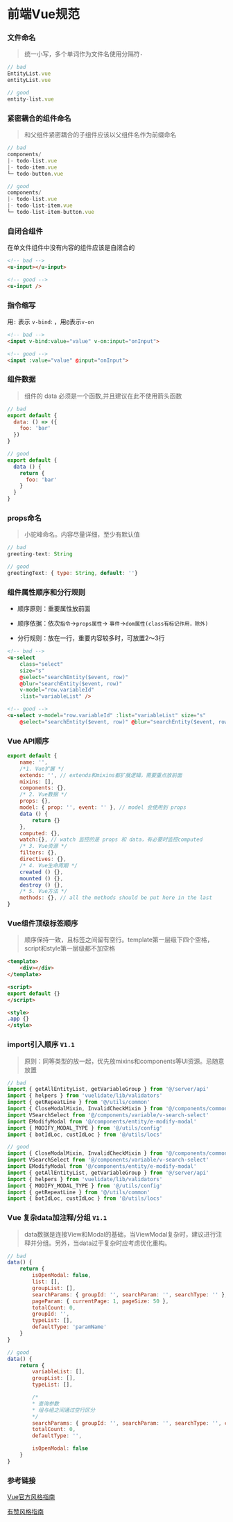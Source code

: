 # 前端Vue规范

### 文件命名

> 统一小写，多个单词作为文件名使用分隔符`-`

``` js
// bad
EntityList.vue
entityList.vue

// good
entity-list.vue
```

### 紧密耦合的组件命名

> 和父组件紧密耦合的子组件应该以父组件名作为前缀命名

```js
// bad
components/
|- todo-list.vue
|- todo-item.vue
└─ todo-button.vue

// good
components/
|- todo-list.vue
|- todo-list-item.vue
└─ todo-list-item-button.vue
```

### 自闭合组件

在单文件组件中没有内容的组件应该是自闭合的

``` html
<!-- bad -->
<u-input></u-input>

<!-- good -->
<u-input />
```

### 指令缩写

用`:` 表示 `v-bind`: ，用`@`表示`v-on`

``` html
<!-- bad -->
<input v-bind:value="value" v-on:input="onInput">

<!-- good -->
<input :value="value" @input="onInput">
```

### 组件数据

> 组件的 data 必须是一个函数,并且建议在此不使用箭头函数

``` js
// bad
export default {
  data: () => ({
    foo: 'bar'
  })
}

// good
export default {
  data () {
    return {
      foo: 'bar'
    }
  }
}
```

### props命名

> 小驼峰命名。内容尽量详细，至少有默认值

``` js
// bad
greeting-text: String

// good
greetingText: { type: String, default: ''}
```

### 组件属性顺序和分行规则
* 顺序原则：重要属性放前面

* 顺序依据：依次`指令`->`props属性`-> `事件`->`dom属性(class有标记作用，除外)`

* 分行规则：放在一行，重要内容较多时，可放置2～3行

``` html
<!-- bad -->
<u-select
    class="select"
    size="s"
    @select="searchEntity($event, row)"
    @blur="searchEntity($event, row)"
    v-model="row.variableId"
    :list="variableList" />

<!-- good -->
<u-select v-model="row.variableId" :list="variableList" size="s"
    @select="searchEntity($event, row)" @blur="searchEntity($event, row)" class="select" />
```

### Vue API顺序

``` js
export default {
    name: '',
    /*1. Vue扩展 */
    extends: '', // extends和mixins都扩展逻辑，需要重点放前面
    mixins: [],   
    components: {},
    /* 2. Vue数据 */
    props: {},
    model: { prop: '', event: '' }, // model 会使用到 props
    data () {
        return {}
    },
    computed: {},
    watch:{}, // watch 监控的是 props 和 data，有必要时监控computed
    /* 3. Vue资源 */
    filters: {},
    directives: {},
    /* 4. Vue生命周期 */
    created () {},
    mounted () {},
    destroy () {},
    /* 5. Vue方法 */
    methods: {}, // all the methods should be put here in the last
}
```

### Vue组件顶级标签顺序

>  顺序保持一致，且标签之间留有空行。template第一层级下四个空格，script和style第一层级都不加空格

```html
<template>
    <div></div>
</template>

<script>
export default {}
</script>

<style>
.app {}
</style>
```

### import引入顺序 `V1.1`

> 原则：同等类型的放一起，优先放mixins和components等UI资源。忌随意放置

``` js
// bad
import { getAllEntityList, getVariableGroup } from '@/server/api'
import { helpers } from 'vuelidate/lib/validators'
import { getRepeatLine } from '@/utils/common'
import { CloseModalMixin, InvalidCheckMixin } from '@/components/common/mixins'
import VSearchSelect from '@/components/variable/v-search-select'
import EModifyModal from '@/components/entity/e-modify-modal'
import { MODIFY_MODAL_TYPE } from '@/utils/config'
import { botIdLoc, custIdLoc } from '@/utils/locs'

// good
import { CloseModalMixin, InvalidCheckMixin } from '@/components/common/mixins'
import VSearchSelect from '@/components/variable/v-search-select'
import EModifyModal from '@/components/entity/e-modify-modal'
import { getAllEntityList, getVariableGroup } from '@/server/api'
import { helpers } from 'vuelidate/lib/validators'
import { MODIFY_MODAL_TYPE } from '@/utils/config'
import { getRepeatLine } from '@/utils/common'
import { botIdLoc, custIdLoc } from '@/utils/locs'
```

### Vue 复杂data加注释/分组 `V1.1`

>  data数据是连接View和Modal的基础，当ViewModal复杂时，建议进行注释并分组。另外，当data过于复杂时应考虑优化重构。

```js
// bad
data() {
    return {
        isOpenModal: false,
        list: [],
        groupList: [],
        searchParams: { groupId: '', searchParam: '', searchType: '' },
        pageParam: { currentPage: 1, pageSize: 50 },
        totalCount: 0,
        groupId: '',
        typeList: [],
        defaultType: 'paramName'
    }
}

// good
data() {
    return {
        variableList: [],
        groupList: [],
        typeList: [],

        /*
        * 查询参数
        * 组与组之间通过空行区分
        */
        searchParams: { groupId: '', searchParam: '', searchType: '', currentPage: 1, pageSize: 50 },
        totalCount: 0,
        defaultType: '',

        isOpenModal: false
    }
}
```

### 参考链接

[Vue官方风格指南](https://cn.vuejs.org/v2/style-guide/index.html)

[有赞风格指南](https://youzan.github.io/vant/#/zh-CN/style-guide)